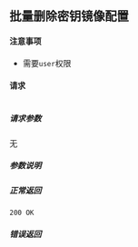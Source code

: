 ## 批量删除密钥镜像配置

#### 注意事项

- 需要`user`权限

#### 请求

```

```

##### 请求参数

无

##### 参数说明


##### 正常返回

```
200 OK
```

##### 错误返回
